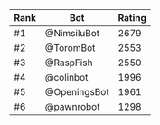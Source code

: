 Rank|Bot|Rating
---|---|---
#1|@NimsiluBot|2679
#2|@ToromBot|2553
#3|@RaspFish|2550
#4|@colinbot|1996
#5|@OpeningsBot|1961
#6|@pawnrobot|1298
